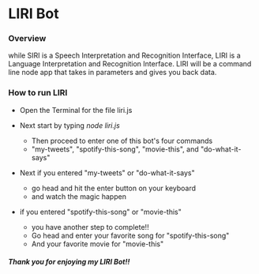 
# LIRI Bot
### Overview
while SIRI is a Speech Interpretation and Recognition Interface, LIRI is a Language Interpretation and Recognition Interface. LIRI will be a command line node app that takes in parameters and gives you back data.

### How to run LIRI
* Open the Terminal for the file liri.js
* Next start by typing *node liri.js*
    * Then proceed to enter one of this bot's four commands
    * "my-tweets", "spotify-this-song", "movie-this", and "do-what-it-says"

* Next if you entered "my-tweets" or "do-what-it-says"
    * go head and hit the enter button on your keyboard
    * and watch the magic happen

* if you entered "spotify-this-song" or "movie-this"
    * you have another step to complete!!
    * Go head and enter your favorite song for "spotify-this-song" 
    * And your favorite movie for "movie-this"

##### Thank you for enjoying my LIRI Bot!!


